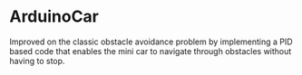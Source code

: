 # ArduinoCar

Improved on the classic obstacle avoidance problem by implementing a PID based code that enables the mini car to navigate through obstacles without having to stop.
